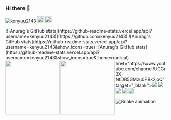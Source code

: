 ### Hi there 👋

<!--
**kenyuu2143/kenyuu2143** is a ✨ _special_ ✨ repository because its `README.md` (this file) appears on your GitHub profile.

Here are some ideas to get you started:

- 🔭 I’m currently working on ...
- 🌱 I’m currently learning ...
- 👯 I’m looking to collaborate on ...
- 🤔 I’m looking for help with ...
- 💬 Ask me about ...
- 📫 How to reach me: ...
- 😄 Pronouns: ...
- ⚡ Fun fact: ...
-->
<p align="left"> 
  <a href="https://github.com/kenyuu2143">
    <img src="https://komarev.com/ghpvc/?username=kenyuu2143" alt="kenyuu2143" />
  </a>
  <a href="https://twitter.com/home?lang=ja">
    <img height="20" src="https://img.shields.io/twitter/follow/kenyuu2143?label=Twitter&logo=twitter&style=flat" />
  </a>
  <a href="https://github.com/kenyuu2143">
    <img height="20" src="https://img.shields.io/github/followers/kenyuu2143?label=follow&logo=github&style=flat" />
  </a>
  <!--<a href="https://www.reddit.com/user/yutkat">
    <img height="20" src="https://img.shields.io/reddit/user-karma/combined/yutkat?label=Reddit&logo=reddit&style=flat" />
  </a>
  <a href="https://stackoverflow.com/users/5720201/yutkat">
    <img height="20" src="https://img.shields.io/stackexchange/stackoverflow/r/5720201?label=StackOverflow&logo=stack-overflow&style=flat" />
  </a>
  <a href="http://qiita.com/yutkat">
    <img height="20" src="https://qiita-badge.apiapi.app/s/yutkat/posts.svg" />
  </a>
  <//qiita.com/yutkat">
    <img height="20" src="https://qiita-badge.apiapi.app/s/yutkat/contributions.svg" />
  </a>-->
</p>
[![Anurag's GitHub stats](https://github-readme-stats.vercel.app/api?username=kenyuu2143)](https://github.com/kenyuu2143)
![Anurag's GitHub stats](https://github-readme-stats.vercel.app/api?username=kenyuu2143&show_icons=true)
![Anurag's GitHub stats](https://github-readme-stats.vercel.app/api?username=kenyuu2143&show_icons=true&theme=radical)

<a href="https://github.com/kenyuu2143">
  <img align="left" height="170px" src="https://github-readme-stats.vercel.app/api?username=kenyuu2143&count_private=true&show_icons=true&theme=dracula" />
</a>
<a href="https://github.com/kenyuu2143">
  <img align="left" height="170px" src="https://github-readme-stats.vercel.app/api/top-langs/?username=kenyuu2143&layout=compact&theme=dracula" />
</a>

<div> 
  href="https://www.youtube.com/channel/UCGr3X-NtDB5GMzu0FBk2joQ" target="_blank"><img src="https://img.shields.io/badge/YouTube-FF0000?style=for-the-badge&logo=youtube&logoColor=white" target="_blank"></a>
  <a href="https://www.instagram.com/rodorinrin/" target="_blank"><img src="https://img.shields.io/badge/-Instagram-%23E4405F?style=for-the-badge&logo=instagram&logoColor=white" target="_blank"></a>
 	<a href="https://www.twitch.tv/kenyuu2143" target="_blank"><img src="https://img.shields.io/badge/Twitch-9146FF?style=for-the-badge&logo=twitch&logoColor=white" target="_blank"></a>
  <a href = "mailto:kenyuunakama@gmail.com"><img src="https://img.shields.io/badge/-Gmail-%23333?style=for-the-badge&logo=gmail&logoColor=white" target="_blank"></a>
  <a href="https://www.linkedin.com/in/kenyuu-nakama-7ba084140/" target="_blank"><img src="https://img.shields.io/badge/-LinkedIn-%230077B5?style=for-the-badge&logo=linkedin&logoColor=white" target="_blank"></a> 
 
  ![Snake animation](https://github.com/rafaballerini/kenyuu2143/blob/output/github-contribution-grid-snake.svg)
 
</div>

